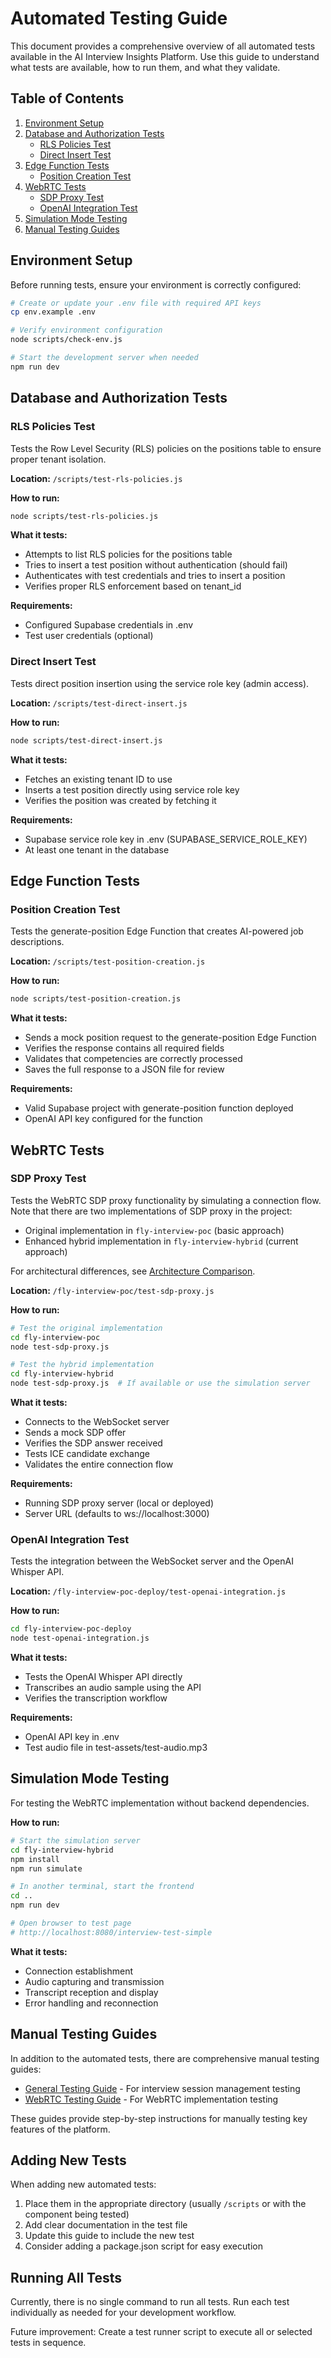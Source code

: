 # Automated Testing Guide

This document provides a comprehensive overview of all automated tests available in the AI Interview Insights Platform. Use this guide to understand what tests are available, how to run them, and what they validate.

## Table of Contents

1. [Environment Setup](#environment-setup)
2. [Database and Authorization Tests](#database-and-authorization-tests)
   - [RLS Policies Test](#rls-policies-test)
   - [Direct Insert Test](#direct-insert-test)
3. [Edge Function Tests](#edge-function-tests)
   - [Position Creation Test](#position-creation-test)
4. [WebRTC Tests](#webrtc-tests)
   - [SDP Proxy Test](#sdp-proxy-test)
   - [OpenAI Integration Test](#openai-integration-test)
5. [Simulation Mode Testing](#simulation-mode-testing)
6. [Manual Testing Guides](#manual-testing-guides)

## Environment Setup

Before running tests, ensure your environment is correctly configured:

```bash
# Create or update your .env file with required API keys
cp env.example .env

# Verify environment configuration
node scripts/check-env.js

# Start the development server when needed
npm run dev
```

## Database and Authorization Tests

### RLS Policies Test

Tests the Row Level Security (RLS) policies on the positions table to ensure proper tenant isolation.

**Location:** `/scripts/test-rls-policies.js`

**How to run:**
```bash
node scripts/test-rls-policies.js
```

**What it tests:**
- Attempts to list RLS policies for the positions table
- Tries to insert a test position without authentication (should fail)
- Authenticates with test credentials and tries to insert a position
- Verifies proper RLS enforcement based on tenant_id

**Requirements:**
- Configured Supabase credentials in .env
- Test user credentials (optional)

### Direct Insert Test

Tests direct position insertion using the service role key (admin access).

**Location:** `/scripts/test-direct-insert.js`

**How to run:**
```bash
node scripts/test-direct-insert.js
```

**What it tests:**
- Fetches an existing tenant ID to use
- Inserts a test position directly using service role key
- Verifies the position was created by fetching it

**Requirements:**
- Supabase service role key in .env (SUPABASE_SERVICE_ROLE_KEY)
- At least one tenant in the database

## Edge Function Tests

### Position Creation Test

Tests the generate-position Edge Function that creates AI-powered job descriptions.

**Location:** `/scripts/test-position-creation.js`

**How to run:**
```bash
node scripts/test-position-creation.js
```

**What it tests:**
- Sends a mock position request to the generate-position Edge Function
- Verifies the response contains all required fields
- Validates that competencies are correctly processed
- Saves the full response to a JSON file for review

**Requirements:**
- Valid Supabase project with generate-position function deployed
- OpenAI API key configured for the function

## WebRTC Tests

### SDP Proxy Test

Tests the WebRTC SDP proxy functionality by simulating a connection flow. Note that there are two implementations of SDP proxy in the project:

- Original implementation in `fly-interview-poc` (basic approach)
- Enhanced hybrid implementation in `fly-interview-hybrid` (current approach)

For architectural differences, see [Architecture Comparison](../architecture/ARCHITECTURE_COMPARISON.md).

**Location:** `/fly-interview-poc/test-sdp-proxy.js`

**How to run:**
```bash
# Test the original implementation
cd fly-interview-poc
node test-sdp-proxy.js

# Test the hybrid implementation
cd fly-interview-hybrid
node test-sdp-proxy.js  # If available or use the simulation server
```

**What it tests:**
- Connects to the WebSocket server
- Sends a mock SDP offer
- Verifies the SDP answer received
- Tests ICE candidate exchange
- Validates the entire connection flow

**Requirements:**
- Running SDP proxy server (local or deployed)
- Server URL (defaults to ws://localhost:3000)

### OpenAI Integration Test

Tests the integration between the WebSocket server and the OpenAI Whisper API.

**Location:** `/fly-interview-poc-deploy/test-openai-integration.js`

**How to run:**
```bash
cd fly-interview-poc-deploy
node test-openai-integration.js
```

**What it tests:**
- Tests the OpenAI Whisper API directly
- Transcribes an audio sample using the API
- Verifies the transcription workflow

**Requirements:**
- OpenAI API key in .env
- Test audio file in test-assets/test-audio.mp3

## Simulation Mode Testing

For testing the WebRTC implementation without backend dependencies.

**How to run:**
```bash
# Start the simulation server
cd fly-interview-hybrid
npm install
npm run simulate

# In another terminal, start the frontend
cd ..
npm run dev

# Open browser to test page
# http://localhost:8080/interview-test-simple
```

**What it tests:**
- Connection establishment
- Audio capturing and transmission
- Transcript reception and display
- Error handling and reconnection

## Manual Testing Guides

In addition to the automated tests, there are comprehensive manual testing guides:

- [General Testing Guide](/TESTING.md) - For interview session management testing
- [WebRTC Testing Guide](/WEBRTC_TESTING.md) - For WebRTC implementation testing

These guides provide step-by-step instructions for manually testing key features of the platform.

## Adding New Tests

When adding new automated tests:

1. Place them in the appropriate directory (usually `/scripts` or with the component being tested)
2. Add clear documentation in the test file
3. Update this guide to include the new test
4. Consider adding a package.json script for easy execution

## Running All Tests

Currently, there is no single command to run all tests. Run each test individually as needed for your development workflow.

Future improvement: Create a test runner script to execute all or selected tests in sequence.
